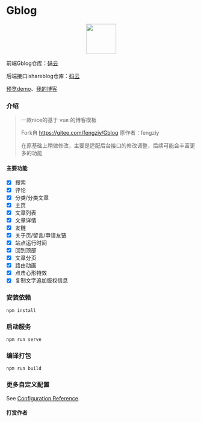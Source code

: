 # Gblog
<p align="center">
  <img width="80" src="http://cdn.fengziy.cn/gblog/logo.svg"/>
</p>



前端Gblog仓库：[码云](https://gitee.com/xiejava/Gblog)

后端接口ishareblog仓库：[码云](https://gitee.com/xiejava/ishareblog)

[预览demo](http://blog.isharead.com)、[我的博客](http://xiejava.ishareread.com)
### 介绍
>
> 一款nice的基于 vue 的博客模板
> 
> Fork自 https://gitee.com/fengziy/Gblog 原作者：fengziy
> 
> 在原基础上稍做修改，主要是适配后台接口的修改调整，后续可能会丰富更多的功能

#### 主要功能

- [x] 搜索
- [x] 评论
- [x] 分类/分类文章
- [x] 主页
- [x] 文章列表
- [x] 文章详情
- [x] 友链
- [x] 关于页/留言/申请友链
- [x] 站点运行时间
- [x] 回到顶部
- [x] 文章分页
- [x] 路由动画
- [x] 点击心形特效
- [x] 复制文字追加版权信息

### 安装依赖
```
npm install
```

### 启动服务
```
npm run serve
```

### 编译打包
```
npm run build
```

### 更多自定义配置
See [Configuration Reference](https://cli.vuejs.org/config/).


#### 打赏作者





